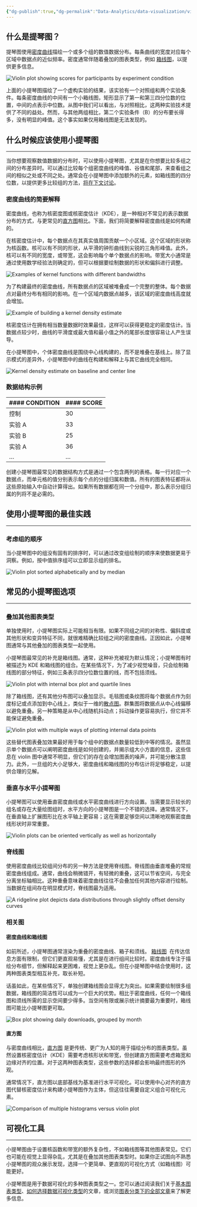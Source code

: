 ```yaml
---
{"dg-publish":true,"dg-permalink":"Data-Analytics/data-visualization/violin-plots","permalink":"/Data-Analytics/data-visualization/violin-plots/","metatags":{"description":"Violin plots are used to compare the distribution of data between groups. Learn how violin plots are constructed and how to use them in this article.","og:site_name":"DavonOs","og:title":"提琴图","og:type":"article","og:url":"https://zuji.eu.org/Data-Analytics/data-visualization/violin-plots","og:image":null,"og:image:width":"200","og:image:alt":"articlecover","og:locale":"zh_cn"},"dgShowInlineTitle":true,"created":"2025-07-23 10:26","updated":"2025-07-23 14:30"}
---
```



## 什么是提琴图？

提琴图使用[密度曲线](https://www.atlassian.com/data/charts/violin-plot-complete-guide#a-brief-explanation-of-density-curves)描绘一个或多个组的数值数据分布。每条曲线的宽度对应每个区域中数据点的近似频率。密度通常伴随着叠加的图表类型，例如 [箱线图](https://www.atlassian.com/data/charts/box-plot-complete-guide)，以提供更多信息。

![Violin plot showing scores for participants by experiment condition](https://wac-cdn.atlassian.com/dam/jcr:0ed08845-2adb-48a7-a070-19fe7bc32974/violin-inner-options-1.png?cdnVersion=2855)

上面的小提琴图描绘了一个虚构实验的结果，该实验有一个对照组和两个实验条件。每条密度曲线的中间有一个小箱线图，矩形显示了第一和第三四分位数的位置，中间的点表示中位数。从图中我们可以看出，与对照相比，这两种实验技术提供了不同的益处。然而，与其他两组相比，第二个实验条件（B）的分布要长得多，没有明显的峰值。这个事实如果仅用箱线图是无法发现的。

## 什么时候应该使用小提琴图

---

当你想要观察数值数据的分布时，可以使用小提琴图，尤其是在你想要比较多组之间的分布差异时。可以通过比较每个组密度曲线的峰值、谷值和尾部，来查看组之间的相似之处或不同之处。通常会在小提琴图中添加额外的元素，如箱线图的四分位数，以提供更多比较组的方法，[将在下文讨论](https://www.atlassian.com/data/charts/violin-plot-complete-guide#overlay-with-additional-chart-type)。

### 密度曲线的简要解释

密度曲线，也称为核密度图或核密度估计（KDE），是一种相对不常见的表示数据分布的方式，与更常见的[直方图](https://www.atlassian.com/data/charts/histogram-complete-guide)相比。下面，我们将简要解释密度曲线是如何构建的。

在核密度估计中，每个数据点在其真实值周围贡献一个小区域。这个区域的形状称为核函数。核可以有不同的形状，从平滑的钟形曲线到尖锐的三角形峰值。此外，核可以有不同的宽度，或带宽，这会影响每个单个数据点的影响。带宽大小通常是通过使用数学经验法则确定的，但可以根据要绘制数据的形状和偏斜进行调整。

![Examples of kernel functions with different bandwidths](https://wac-cdn.atlassian.com/dam/jcr:976d4b8c-8ba1-4876-8495-5cf066472d55/kde-kernel-examples.png?cdnVersion=2855)

为了构建最终的密度曲线，所有数据点的区域被堆叠成一个完整的整体。每个数据点对最终分布有相同的影响。在一个区域内数据点越多，该区域的密度曲线高度就会增加。

![Example of building a kernel density estimate](https://wac-cdn.atlassian.com/dam/jcr:067ac00a-6cae-4b2a-9a14-c66e68853502/kde-construction-example.png?cdnVersion=2855)

核密度估计在拥有相当数量数据时效果最佳，这样可以获得更稳定的密度估计。当数据点较少时，曲线的平滑度或最大值和最小值之外的尾部长度很容易让人产生误导。

在小提琴图中，个体密度曲线是围绕中心线构建的，而不是堆叠在基线上。除了显示模式的差异外，小提琴图中的曲线在构建和解释上与其它曲线完全相同。

![Kernel density estimate on baseline and center line](https://wac-cdn.atlassian.com/dam/jcr:54650c4b-7bef-4062-a795-06a2d27659c5/kde-centered.png?cdnVersion=2855)

### 数据结构示例

|#### CONDITION|#### SCORE|
|---|---|
|控制|30|
|实验 A|33|
|实验 B|25|
|实验 A|36|
|…|…|

创建小提琴图最常见的数据结构方式是通过一个包含两列的表格。每一行对应一个数据点，而单元格的值分别表示每个点的分组归属和数值。所有的图表特征都将从这些原始输入中自动计算得出。如果所有数据都在同一个分组中，那么表示分组归属的列将不是必需的。

## 使用小提琴图的最佳实践

---

### 考虑组的顺序

当小提琴图中的组没有固有的排序时，可以通过改变组绘制的顺序来使数据更易于洞察。例如，按中值排序组可以立即显示组的排名。

![Violin plot sorted alphabetically and by median](https://wac-cdn.atlassian.com/dam/jcr:e1a56e0b-164a-480a-bfb2-91709a765a52/violin-plot-order.png?cdnVersion=2855)

## 常见的小提琴图选项

---

### 叠加其他图表类型

单独使用时，小提琴图实际上可能相当有限。如果不同组之间的对称性、偏斜度或其他形状和变异特征不同，就很难精确比较组之间的密度曲线。正因如此，小提琴图通常与其他叠加的图表类型一起使用。

小提琴图最常见的补充是箱线图。通常，这种补充被视为默认情况；小提琴图有时被描述为 KDE 和箱线图的组合。在某些情况下，为了减少视觉噪音，只会绘制箱线图的部分特征，例如三条表示四分位数位置的线，而不包括须线。

![Violin plot with internal box plot and quartile lines](https://wac-cdn.atlassian.com/dam/jcr:0ed08845-2adb-48a7-a070-19fe7bc32974/violin-inner-options-1.png?cdnVersion=2855)

除了箱线图，还有其他分布图可以叠加显示。毛毯图或条纹图将每个数据点作为刻度标记或点添加到中心线上，类似于一维的[散点图](https://www.atlassian.com/data/charts/what-is-a-scatter-plot)。群集图将数据点从中心线偏移以避免重叠。另一种策略是从中心线随机抖动点；抖动操作更容易执行，但它并不能保证避免重叠。

![Violin plot with multiple ways of plotting internal data points](https://wac-cdn.atlassian.com/dam/jcr:2487a3c1-f62d-49ec-b18d-84e84203aac2/violin-inner-options-2.png?cdnVersion=2855)

这些替代图表叠加效果最好用于每个组中的数据点数量较低到中等的情况。虽然显示单个数据点可以阐明密度曲线是如何创建的，并揭示组大小方面的信息，这些信息在 violin 图中通常不明显，但它们的存在会增加图表的噪声，并可能分散注意力。此外，一旦组的大小足够大，密度曲线和箱线图的分布估计将足够稳定，以提供合理的见解。

### 垂直与水平小提琴图

小提琴图可以使用垂直密度曲线或水平密度曲线进行方向设置。当需要显示较长的组名或存在大量绘图组时，水平方向的小提琴图是一个不错的选择。通常情况下，在垂直轴上扩展图形比在水平轴上更容易；这在需要足够空间以清晰地观察密度曲线形状时非常重要。

![Violin plots can be oriented vertically as well as horizontally](https://wac-cdn.atlassian.com/dam/jcr:30b9cf43-0810-476c-922b-b2474b87886a/violin-vertical-horizontal.png?cdnVersion=2855)

### 脊线图

使用密度曲线比较组间分布的另一种方法是使用脊线图。脊线图由垂直堆叠的常规密度曲线组成。通常，曲线会稍微错开，有轻微的重叠，这可以节省空间，与完全分离坐标轴相比。这种重叠意味着密度曲线往往不会叠加任何其他内容进行绘制。当数据在组间存在明显模式时，脊线图最为适用。

![A ridgeline plot depicts data distributions through slightly offset density curves](https://wac-cdn.atlassian.com/dam/jcr:068cab6b-04e3-4386-8ab5-36d3be663673/ridgeline-example.png?cdnVersion=2855)

### 相关图

#### 密度曲线和箱线图

如前所述，小提琴图通常渲染为重叠的密度曲线、箱子和须线。 [箱线图](https://www.atlassian.com/data/charts/box-plot-complete-guide)  在传达信息方面有限制，但它们更直观易懂，尤其是在进行组间比较时。密度曲线专注于描绘分布细节，但解释起来更困难，视觉上更杂乱。但在小提琴图中结合使用时，这两种图表类型相互补充，取长补短。

话虽如此，在某些情况下，单独创建箱线图会显得尤为突出。如果需要绘制很多组数据，箱线图的简洁性可以成为一个巨大的优势。相比于密度曲线，任何一个箱线图和须线所需的显示空间要少得多。当空间有限或展示统计摘要最为重要时，箱线图可能比小提琴图更可取。

![Box plot showing daily downloads, grouped by month](https://wac-cdn.atlassian.com/dam/jcr:b186fe40-8564-456a-be21-345cca4586e3/box-plot-example.png?cdnVersion=2855)

#### 直方图

与密度曲线相比，[直方图](https://www.atlassian.com/data/charts/histogram-complete-guide) 是更传统、更广为人知的用于描绘分布的图表类型。虽然设置核密度估计（KDE）需要考虑核形状和带宽，但创建直方图需要考虑箱宽和边缘对齐的位置。对于这两种图表类型，这些参数的选择都会影响最终图形的外观。

通常情况下，直方图以底部基线为基准进行水平可视化。可以使用中心对齐的直方图代替核密度估计来构建小提琴图作为主体，但这往往需要自定义组合可视化元素。

![Comparison of multiple histograms versus violin plot](https://wac-cdn.atlassian.com/dam/jcr:3eadd6ba-3f83-484b-ad28-8fed0f82c968/faceted-histogram-example.png?cdnVersion=2855)

## 可视化工具

---

小提琴图由于设置核函数和带宽的额外复杂性，不如箱线图等其他图表常见。它们也可能在视觉上显得杂乱，尤其是在叠加其他图表类型时。如果你正试图向不熟悉小提琴图的观众展示发现，选择一个更简单、更直观的可视化方式（如箱线图）可能更好。

小提琴图是用于数据可视化的多种图表类型之一。您可以通过阅读我们关于[基本图表类型](https://www.atlassian.com/data/charts/essential-chart-types-for-data-visualization)、[如何选择数据可视化类型](https://www.atlassian.com/data/charts/how-to-choose-data-visualization)的文章，或浏览[图表分类下的全部文章](https://www.atlassian.com/data/charts)来了解更多信息。